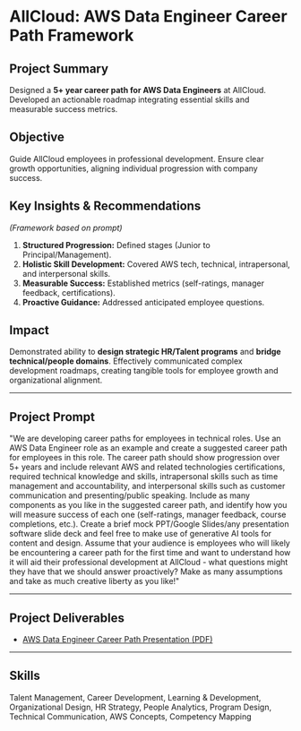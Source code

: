 # AllCloud: AWS Data Engineer Career Path Framework

## Project Summary

Designed a **5+ year career path for AWS Data Engineers** at AllCloud. Developed an actionable roadmap integrating essential skills and measurable success metrics.

## Objective

Guide AllCloud employees in professional development. Ensure clear growth opportunities, aligning individual progression with company success.

## Key Insights & Recommendations

*(Framework based on prompt)*

1.  **Structured Progression:** Defined stages (Junior to Principal/Management).
2.  **Holistic Skill Development:** Covered AWS tech, technical, intrapersonal, and interpersonal skills.
3.  **Measurable Success:** Established metrics (self-ratings, manager feedback, certifications).
4.  **Proactive Guidance:** Addressed anticipated employee questions.

## Impact

Demonstrated ability to **design strategic HR/Talent programs** and **bridge technical/people domains**. Effectively communicated complex development roadmaps, creating tangible tools for employee growth and organizational alignment.

---

## Project Prompt

"We are developing career paths for employees in technical roles. Use an AWS Data Engineer role as an example and create a suggested career path for employees in this role. The career path should show progression over 5+ years and include relevant AWS and related technologies certifications, required technical knowledge and skills, intrapersonal skills such as time management and accountability, and interpersonal skills such as customer communication and presenting/public speaking. Include as many components as you like in the suggested career path, and identify how you will measure success of each one (self-ratings, manager feedback, course completions, etc.). Create a brief mock PPT/Google Slides/any presentation software slide deck and feel free to make use of generative AI tools for content and design. Assume that your audience is employees who will likely be encountering a career path for the first time and want to understand how it will aid their professional development at AllCloud - what questions might they have that we should answer proactively? Make as many assumptions and take as much creative liberty as you like!"

---

## Project Deliverables

* [AWS Data Engineer Career Path Presentation (PDF)](AllCloud%20AWS%20Data%20Enginner%20Career%20Path_Prashasti%20Tripathi.pdf)

---

## Skills
Talent Management, Career Development, Learning & Development, Organizational Design, HR Strategy, People Analytics, Program Design, Technical Communication,  AWS Concepts, Competency Mapping
